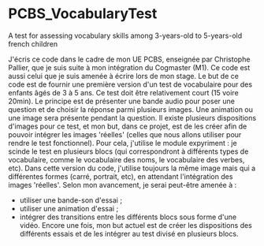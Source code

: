 # PCBS_VocabularyTest
 A test for assessing vocabulary skills among 3-years-old to 5-years-old french children

J'écris ce code dans le cadre de mon UE PCBS, enseignée par Christophe Pallier, que je suis suite à mon intégration du Cogmaster (M1). Ce code est aussi celui que je suis amenée à écrire lors de mon stage.
Le but de ce code est de fournir une première version d'un test de vocabulaire pour des enfants âgés de 3 à 5 ans. Ce test doit être relativement court (15 voire 20min). Le principe est de présenter une bande audio pour poser une question et de choisir la réponse parmi plusieurs images. Une animation ou une image sera présente pendant la question. Il existe plusieurs dispositions d'images pour ce test, et mon but, dans ce projet, est de les créer afin de pouvoir intégrer les images 'réelles' (celles que nous allons utiliser pour rendre le test fonctionnel).
Pour cela, j'utilise le module expyriment : je scinde le test en plusieurs blocs (qui correspondront à différents types de vocabulaire, comme le vocabulaire des noms, le vocabulaire des verbes, etc). Dans cette version du code, j'utilise toujours la même image mais qui a différentes formes (carré, portrait, etc), en attendant l'intégration des images 'réelles'. 
Selon mon avancement, je serai peut-être amenée à :
- utiliser une bande-son d'essai ;
- utiliser une animation d'essai ;
- intégrer des transitions entre les différents blocs sous forme d'une vidéo.
Encore une fois, mon but actuel est de créer les dispositions des différents essais et de les intégrer au test divisé en plusieurs blocs.
